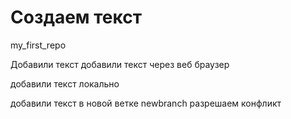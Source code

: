 # Создаем текст
my_first_repo

Добавили текст
добавили текст через веб браузер

добавили текст локально

добавили текст в новой ветке newbranch
разрешаем конфликт




